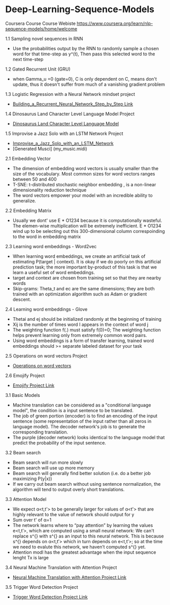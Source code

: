# Deep-Learning-Sequence-Models
Coursera Course
Course Webiste https://www.coursera.org/learn/nlp-sequence-models/home/welcome

1.1 Sampling novel sequences in RNN
- Use the probabilities output by the RNN to randomly sample a chosen word for that time-step as y^(t), Then pass this selected word to the next time-step

1.2 Gated Recurrent Unit (GRU)
-  when Gamma_u =0 (gate=0), C<t> is only dependent on C<t-1>, means don't update, thus it doesn't suffer from much of a vanishing gradient problem

1.3 Logistic Regression with a Neural Network mindset project
  - [Building_a_Recurrent_Neural_Network_Step_by_Step Link](Building_a_Recurrent_Neural_Network_Step_by_Step_v3a.ipynb)

1.4 Dinosaurus Land Character Level Language Model Project
 - [Dinosaurus Land Character Level Language Model](Dinosaurus_Island_Character_level_language_model_final_v3a.ipynb)
 
1.5 Improvise a Jazz Solo with an LSTM Network Project
 - [Improvise_a_Jazz_Solo_with_an_LSTM_Network](Improvise_a_Jazz_Solo_with_an_LSTM_Network_v3a.ipynb)
 - [Generated Musci] (my_music.midi)

2.1 Embedding Vector
 -  The dimension of embedding word vectors is usually smaller than the size of the vocabulary. Most common sizes for word vectors ranges between 50 and 400
 - 	T-SNE: t-distributed stochastic neighbor embedding , is a non-linear dimensionality reduction technique
 -  The word vectors empower your model with an incredible ability to generalize. 
 
 2.2 Embedding Matrix
 - Usually we dont' use E * O1234 because it is computationally wasteful. The elemen-wise multiplication will be extremely inefficient. E * O1234 wind up to be selecting out this 300-dimensional column correspoinding to the word in embedding matrix
 
 2.3 Learning word embeddings - Word2vec  
 - When learning word embeddings, we create an artificial task of estimating P(target | context). It is okay if we do poorly on this artificial prediction task; the more important by-product of this task is that we learn a useful set of word embeddings. 
 - target and context are chosen from training set so that they are nearby words
 - Skip-grams: Theta_t and ec are the same dimensions; they are both trained with an optimization algorithm such as Adam or gradient descent.
 
 2.4 Learning word embeddings - Glove
 - Thetai and ej should be initialized randomly at the beginning of training
 - Xij is the number of times word I appears in the context of word j
 - The weighting function f(.) must satisfy f(0)=0; The weighting function helps prevent learning only from extremely common word pairs.
  - Using word embeddings is a form of transfer learning, trained word embeddings should >= separate labeled dataset for your task

2.5 Operations on word vectors Project
 - [Operations on word vectors](Operations_on_word_vectors_v2a.ipynb)
 
2.6 Emojify Project
 - [Emojify Project Link](Emojify_v2a.ipynb)

3.1 Basic Models
 - Machine translation can be considered as a "conditional language model", the condition is a input sentence to be translated. 
 - The job of green portion (encoder) is to find an encoding of the input sentence (some representation of the input rather than all zeros in language model). The decoder network's job is to generate the corresponding translation.
 - The purple (decoder network) looks identical to the language model that predict the probability of the input sentence.

3.2 Beam search
 - Beam search will run more slowly
 - Beam search will use up more memory
 - Beam search will generally find better solution (i.e. do a better job maximizing P(y|x))
 - If we carry out beam search without using sentence normalization, the algorithm will tend to output overly short translations.

3.3 Attention Model
 - We expect α<t,t'> to be generally larger for values of α<t'> that are highly relevant to the value of network should output for y<t>
 - Sum  over t' of α=1
 - The network learns where to “pay attention” by learning the values e<t,t′>, which are computed using a small neural network: We can't replace s^{<t-1>} with s^{<t>} as an input to this neural network. This is because s^{<t>} depends on α<t,t′> which in turn depends on e<t,t′>; so at the time we need to evalute this network, we haven’t computed s^{<t>} yet.
 - Attention modl has the greatest advantage when the input sequence lenght Tx is large

3.4 Neural Machine Translation with Attention Project
 - [Neural Machine Translation with Attention Project Link](Neural_machine_translation_with_attention_v4a.ipynb)
 
3.5 Trigger Word Detection Project
 - [Trigger Word Detection Project Link](Trigger_word_detection_v1a.zip)
